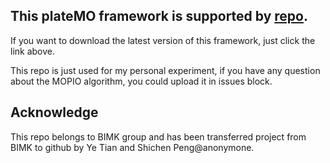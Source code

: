 ## This plateMO framework is supported by [repo](!https://github.com/BIMK/PlatEMO).

If you want to download the latest version of this framework, just click the link above.

This repo is just used for my personal experiment, if you have any question about the MOPIO algorithm, you could upload it in issues block.

## Acknowledge

This repo belongs to BIMK group and has been transferred project from BIMK to github by Ye Tian and Shichen Peng@anonymone.

